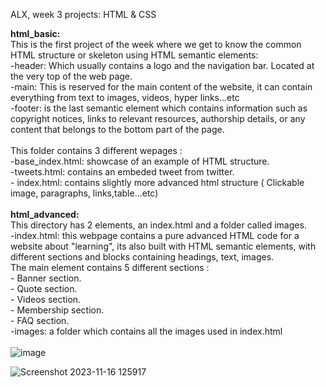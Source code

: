 ALX, week 3 projects: HTML & CSS <br> 

<strong>html_basic:</strong><br> 
This is the first project of the week where we get to know the common HTML structure or skeleton using HTML semantic elements:  <br> 
      -header: Which usually contains a logo and the navigation bar. Located at the very top of the web page. <br> 
      -main: This is reserved for the main content of the website, it can contain everything from text to images, videos, hyper links...etc <br> 
      -footer: is the last semantic element which contains information such as copyright notices, links to relevant resources, authorship details, or any content that belongs to the bottom part of the page. <br> 
       <br> 
This folder contains 3 different wepages :  <br> 
      -base_index.html: showcase of an example of HTML structure. <br> 
      -tweets.html: contains an embeded tweet from twitter. <br> 
      - index.html: contains slightly more advanced html structure ( Clickable image, paragraphs, links,table...etc) <br> 
       <br> 
<strong>html_advanced:</strong><br> 
This directory has 2 elements, an index.html and a folder called images. <br> 
      -index.html: this webpage contains a pure advanced HTML code for a website about "learning", its also built with HTML semantic elements, with different sections and blocks containing headings, text, images. <br> 
       The main element contains 5 different sections :  <br> 
                - Banner section. <br> 
                - Quote section. <br> 
                - Videos section. <br> 
                - Membership section. <br> 
                - FAQ section. <br> 
      -images: a folder which contains all the images used in index.html <br> 
       <br> 
![image](https://github.com/Seemow/alx_html_css/assets/129432903/8001bd70-3515-41c2-b27b-e15a30848078)

![Screenshot 2023-11-16 125917](https://github.com/Seemow/alx_html_css/assets/129432903/baa79fc4-d3d3-4534-a64a-c34d201a2260)
